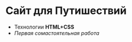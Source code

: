<div>
  <h1>Сайт для Путишествий</h1>
  <ul>
    <li>Технологии <b>HTML+CSS</b></li>
    <li><i>Первая сомастоятельная работа<i></li>
  </ul>
  <br>
  </div>
